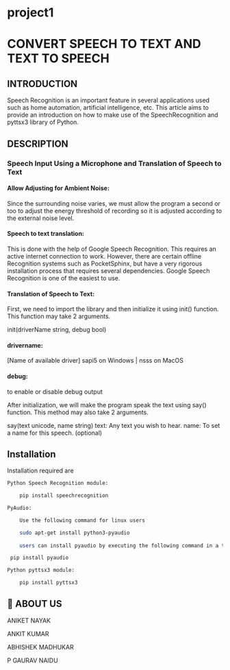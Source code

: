 # project1

# CONVERT SPEECH TO TEXT AND TEXT TO SPEECH
## INTRODUCTION
Speech Recognition is an important feature in several applications used such as home automation, artificial intelligence, etc. This article aims to provide an introduction on how to make use of the SpeechRecognition and pyttsx3 library of Python.


## DESCRIPTION


### Speech Input Using a Microphone and Translation of Speech to Text




#### Allow Adjusting for Ambient Noise:
 Since the surrounding noise varies, we must allow the program a second or too to adjust the energy threshold of recording so it is adjusted according to the external noise level.
#### Speech to text translation:
 This is done with the help of Google Speech Recognition. This requires an active internet connection to work. However, there are certain offline Recognition systems such as PocketSphinx, but have a very rigorous installation process that requires several dependencies. Google Speech Recognition is one of the easiest to use.
#### Translation of Speech to Text:

First, we need to import the library and then initialize it using init() function. This function may take 2 arguments.

init(driverName string, debug bool)

#### drivername:
 [Name of available driver] sapi5 on Windows | nsss on MacOS

#### debug:
 to enable or disable debug output

After initialization, we will make the program speak the text using say() function.
This method may also take 2 arguments.

say(text unicode, name string)
text: Any text you wish to hear.
name: To set a name for this speech. (optional)
## Installation

Installation required are

```bash
Python Speech Recognition module:

    pip install speechrecognition

PyAudio:

    Use the following command for linux users

    sudo apt-get install python3-pyaudio
 
    users can install pyaudio by executing the following command in a terminal

 pip install pyaudio

Python pyttsx3 module:

    pip install pyttsx3
```


## 🚀 ABOUT US
ANIKET NAYAK

ANKIT KUMAR

ABHISHEK MADHUKAR

P GAURAV NAIDU


